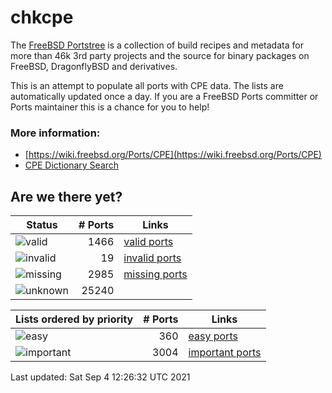 # chkcpe

The [FreeBSD Portstree](https://cgit.freebsd.org/ports) is a collection of build recipes
and metadata for more than 46k 3rd party projects and the source for binary packages on
FreeBSD, DragonflyBSD and derivatives.

This is an attempt to populate all ports with CPE data. The lists are automatically
updated once a day. If you are a FreeBSD Ports committer or Ports maintainer this is a
chance for you to help!

### More information:
* [https://wiki.freebsd.org/Ports/CPE](https://wiki.freebsd.org/Ports/CPE)
* [CPE Dictionary Search](http://web.nvd.nist.gov/view/cpe/search)


## Are we there yet?

| Status                                                    | # Ports      | Links                                                            |
| ----------------------------------------------------------| -----------: | ---------------------------------------------------------------- |
| ![valid](https://img.shields.io/badge/valid-brightgreen)  | 1466     | [valid ports](https://github.com/decke/chkcpe/wiki/valid)        |
| ![invalid](https://img.shields.io/badge/invalid-red)      | 19   | [invalid ports](https://github.com/decke/chkcpe/wiki/invalid)    |
| ![missing](https://img.shields.io/badge/missing-orange)   | 2985   | [missing ports](https://github.com/decke/chkcpe/wiki/missing)    |
| ![unknown](https://img.shields.io/badge/unknown-grey)     | 25240   | |


| Lists ordered by priority                                 | # Ports      | Links                                                            |
| ----------------------------------------------------------| -----------: | ---------------------------------------------------------------- |
| ![easy](https://img.shields.io/badge/easy-brightgreen)    | 360      | [easy ports](https://github.com/decke/chkcpe/wiki/easy)          |
| ![important](https://img.shields.io/badge/important-blue) | 3004 | [important ports](https://github.com/decke/chkcpe/wiki/important)|

Last updated: Sat Sep  4 12:26:32 UTC 2021
